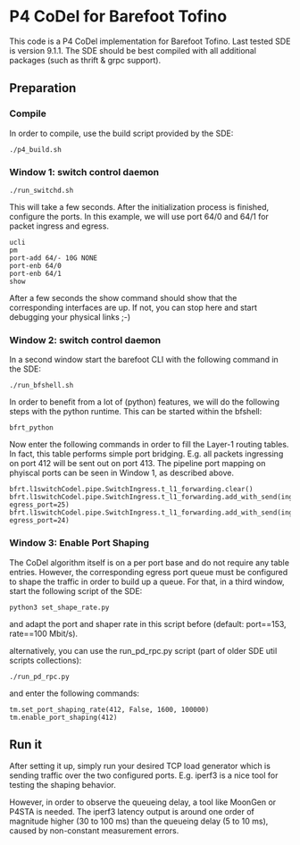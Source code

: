 # P4 CoDel for Barefoot Tofino
This code is a P4 CoDel implementation for Barefoot Tofino.
Last tested SDE is version 9.1.1. The SDE should be best compiled with all additional packages (such as thrift & grpc support).

## Preparation

### Compile
In order to compile, use the build script provided by the SDE:
```
./p4_build.sh
```

### Window 1: switch control daemon
```
./run_switchd.sh
```
This will take a few seconds. After the initialization process is finished, configure the ports. In this example, we will use port 64/0 and 64/1 for packet ingress and egress.

```
ucli
pm
port-add 64/- 10G NONE
port-enb 64/0
port-enb 64/1
show
```
After a few seconds the show command should show that the corresponding interfaces are up. If not, you can stop here and start debugging your physical links ;-)

### Window 2: switch control daemon
In a second window start the barefoot CLI with the following command in the SDE:
```
./run_bfshell.sh
```

In order to benefit from a lot of (python) features, we will do the following steps with the python runtime. This can be started within the bfshell:
```
bfrt_python
```
Now enter the following commands in order to fill the Layer-1 routing tables. In fact, this table performs simple port bridging. E.g. all packets ingressing on port 412 will be sent out on port 413. The pipeline port mapping on phyiscal ports can be seen in Window 1, as described above.
```
bfrt.l1switchCodel.pipe.SwitchIngress.t_l1_forwarding.clear() 
bfrt.l1switchCodel.pipe.SwitchIngress.t_l1_forwarding.add_with_send(ingress_port=24, egress_port=25)
bfrt.l1switchCodel.pipe.SwitchIngress.t_l1_forwarding.add_with_send(ingress_port=25, egress_port=24)
```

### Window 3: Enable Port Shaping
The CoDel algorithm itself is on a per port base and do not require any table entries. However, the corresponding egress port queue must be configured to shape the traffic in order to build up a queue. For that, in a third window, start the following script of the SDE:
```
python3 set_shape_rate.py
```
and adapt the port and shaper rate in this script before (default: port==153, rate==100 Mbit/s).


alternatively, you can use the run_pd_rpc.py script (part of older SDE util scripts collections):

```
./run_pd_rpc.py
```
and enter the following commands:
```
tm.set_port_shaping_rate(412, False, 1600, 100000)
tm.enable_port_shaping(412)
```

## Run it
After setting it up, simply run your desired TCP load generator which is sending traffic over the two configured ports. E.g. iperf3 is a nice tool for testing the shaping behavior.

However, in order to observe the queueing delay, a tool like MoonGen or P4STA is needed. The iperf3 latency output is around one order of magnitude higher (30 to 100 ms) than the queueing delay (5 to 10 ms), caused by non-constant measurement errors.

